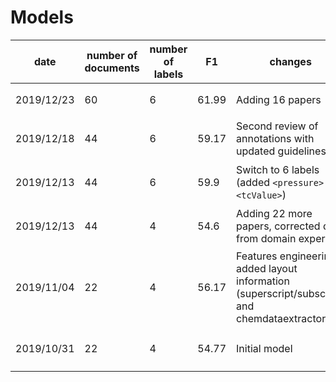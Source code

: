 # Models 

| date | number of documents | number of labels | F1 |changes | evaluation file |
|--------------|-----|----|-------|---------------------|---|
|  2019/12/23  | 60  |  6 | 61.99 | Adding 16 papers | `superconductors-evaluation-20191223.txt` |
|  2019/12/18  | 44  |  6 | 59.17 | Second review of annotations with updated guidelines | `superconductors-10fold-cross-validation-20191218.txt` |
|  2019/12/13  | 44  |  6 | 59.9  | Switch to 6 labels (added `<pressure>` and `<tcValue>`) | `superconductors-10fold-cross-validation-20191213.txt` |
|  2019/12/13  | 44  |  4 | 54.6  | Adding 22 more papers, corrected data from domain experts | `superconductors-10fold-cross-validation-20191123.txt` |
|  2019/11/04  | 22  |  4 | 56.17 | Features engineering: added layout information (superscript/subscript) and chemdataextractor  | `superconductors-10fold-evaluation-20191104.txt` |
|  2019/10/31  | 22  |  4 | 54.77 | Initial model | `superconductors-10fold-cross-validation-20191031.txt` |